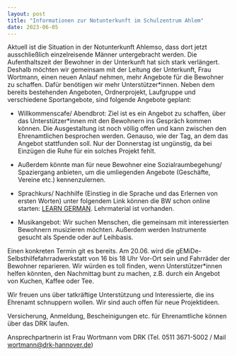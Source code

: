 ```yaml
---
layout: post
title: "Informationen zur Notunterkunft im Schulzentrum Ahlem"
date: 2023-06-05
---
```


Aktuell ist die  Situation in der Notunterkunft Ahlemso, dass dort jetzt ausschließlich einzelreisende Männer untergebracht werden. 
Die Aufenthaltszeit der Bewohner in der Unterkunft hat sich stark verlängert.
Deshalb möchten wir gemeinsam mit der Leitung der Unterkunft, Frau Wortmann, einen neuen Anlauf nehmen, mehr Angebote für die Bewohner zu schaffen. 
Dafür benötigen wir mehr Unterstützer*innen.
Neben dem bereits bestehenden Angeboten, Ordnerprojekt, Laufgruppe und verschiedene Sportangebote, sind folgende Angebote geplant:

-  Willkommenscafe/ Abendbrot: Ziel ist es ein Angebot zu schaffen, über das Unterstützer*innen mit den Bewohnern ins Gespräch kommen können. Die Ausgestaltung ist noch völlig offen und kann zwischen den Ehrenamtlichen besprochen werden. Genauso, wie der Tag, an dem das Angebot stattfunden soll. Nur der Donnerstag ist ungünstig, da bei Einzügen die Ruhe für ein solches Projekt fehlt. 

- Außerdem könnte man für neue Bewohner eine Sozialraumbegehung/ Spaziergang anbieten, um die umliegenden Angebote (Geschäfte, Vereine etc.) kennenzulernen. 

- Sprachkurs/ Nachhilfe (Einstieg in die Sprache und das Erlernen von ersten Worten) unter folgendem Link können die BW schon online starten:  [LEARN GERMAN](https://learngerman.dw.com/en/learn-german/s-9528). Lehrmaterial ist vorhanden.

- Musikangebot: Wir suchen Menschen, die gemeinsam mit interessierten Bewohnern musizieren möchten. Außerdem werden Instrumente gesucht als Spende oder auf Leihbasis.

Einen konkreten Termin git es bereits. Am 20.06. wird die gEMiDe-Selbsthilfefahrradwerkstatt von 16 bis 18 Uhr Vor-Ort sein und Fahrräder der Bewohner reparieren. Wir würden es toll finden, wenn Unterstützer*innen helfen könnten, den Nachmittag bunt zu machen, z.B. durch ein Angebot von Kuchen, Kaffee oder Tee. 

Wir freuen uns über tatkräftige Unterstützung und Interessierte, die ins Ehrenamt schnuppern wollen. Wir sind auch offen für neue Projektideen.

Versicherung, Anmeldung, Bescheinigungen etc. für Ehrenamtliche können über das DRK laufen. 

Ansprechpartnerin ist Frau Wortmann vom DRK (Tel. 0511 3671-5002 / Mail wortmann@drk-hannover.de)
